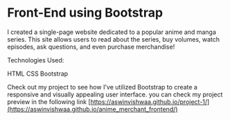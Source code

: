 # Front-End using Bootstrap

I created a single-page website dedicated to a popular anime and manga series. This site allows users to read about the series, buy volumes, watch episodes, ask questions, and even purchase merchandise!

Technologies Used:

  HTML
  CSS
  Bootstrap

Check out my project to see how I've utilized Bootstrap to create a responsive and visually appealing user interface.
you can check my project preview in the following link [https://aswinvishwaa.github.io/project-1/](https://aswinvishwaa.github.io/anime_merchant_frontend/)

